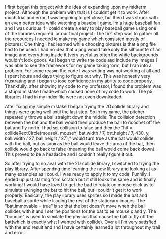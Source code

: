 I first began this project with the idea of expanding upon my midterm project.  Although the problem with that is I couldnt get it to work.  After much trial and error, I was begining to get close, but then I was struck with an even better idea while watching a baseball game.  Im a huge baseball fan and I was curious if I could create a easy to play baseball game using one of the libraries required for our final project.  The first step was to gather all the recources I needed to make my game which consisted mostly of pictures.  One thing I had learned while choosing pictures is that a png file had to be used. I had no idea that a png would take only the silhouette of an image and everything inside it (very useful as often the white backgrounds wouldn't look good). As I began to write the code and include my images I was able to see the framework for my game taking form, but I ran into a problem.  For some reason the code I was writing was not working at all and I spent hours and days trying to figure out why.  This was honestly very frustrating and I began to lose confidence in my ability to code properly.  Thankfully, after showing my code to my professor, I found the problem was a stupid mistake I made which caused none of my code to work. The p5 libraries I had in my index file were not even downloaded.  

After fixing my simple mistake I began trying the 2D collide library and things were going well until the last step.  So in my game, the pitcher repeatedly throws a ball straight down the middle.  The collision detection between the bat and the ball would then produce the ball to ricochet off the bat and fly north.  I had set collision to false and then the "hit = collideRectCircle(mouseX, mouseY, bat.width / 7, bat.height / 7, 430, y, ball.width / 27, ball.height / 27);" would turn true as the bat would collide with the ball, but as soon as the ball would leave the area of the bat, then collide would go back to false (meaning the ball would come back down).  This proved to be a headache and I couldn't really figure it out.  

So after trying to no avail with the 2D collide library, I switched to trying the play library. After spending time learning the new library and looking at as many examples as I could, I was ready to apply it to my code.  Funnily, I ended up just starting from scratch but it still looks the same and is finally working!  I would have loved to get the bad to rotate on mouse click as to simulate swinging the bat to hit the ball, but I couldn't get it to work properly.  Basically, the play library uses sprites so I made the bat and baseball a sprite while loading the rest of the stationary images.  The "bat.immovable = true" is so that the bat doesn't move when the ball collides with it and I set the positions for the bat to be mouse x and y.  The "bounce" is used to simulate the physics that cause the ball to fly off the bat(which is exactly what I wanted with collide).  Over all I'm very satisfied with the end result and and I have certainly learned a lot throughout my trail and error.  
